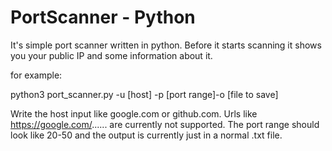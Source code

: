 # PortScanner - Python

It's simple port scanner written in python. Before it starts scanning it shows you your public IP and some information about it.

for example:

python3 port_scanner.py -u [host] -p [port range]-o [file to save]

Write the host input like google.com or github.com. Urls like https://google.com/...... are currently not supported.
The port range should look like 20-50 and the output is currently just in a normal .txt file.
